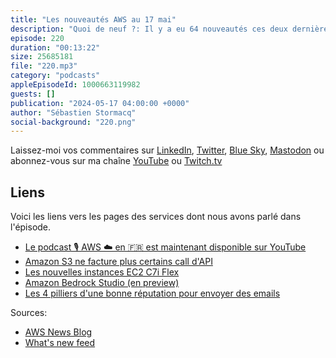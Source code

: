```yaml
---
title: "Les nouveautés AWS au 17 mai"
description: "Quoi de neuf ?: Il y a eu 64 nouveautés ces deux dernières semaines, j'en ai retenu trois qui me semblent importantes pour les builders, les développeurs/euses. Dans cet épisode je parle d'une nouvelle façon vraiment cool d'accèder à Amazon Bedrock, des instances EC2 Flex, d'un changement important de la facturation de Amazon S3 et d'un article de blog au sujet de l'envoi d'email en masse avec le service SES"
episode: 220
duration: "00:13:22"
size: 25685181
file: "220.mp3"
category: "podcasts"
appleEpisodeId: 1000663119982
guests: []
publication: "2024-05-17 04:00:00 +0000"
author: "Sébastien Stormacq"
social-background: "220.png"
---
```


Laissez-moi vos commentaires sur [LinkedIn](https://www.linkedin.com/in/sebastienstormacq/), [Twitter](https://twitter.com/sebsto), [Blue Sky](https://bsky.app/profile/sebsto.bsky.social), [Mastodon](https://awscommunity.social/@sebsto) ou abonnez-vous sur ma chaîne [YouTube](https://www.youtube.com/sebsto) ou [Twitch.tv](https://www.twitch.tv/sebAWS)

## Liens

Voici les liens vers les pages des services dont nous avons parlé dans l'épisode.

- [Le podcast 🎙 AWS ☁️ en 🇫🇷 est maintenant disponible sur YouTube](https://www.youtube.com/watch?v=FoiENh1_kjU&list=PLZ_TUMnTqfu9lG7nh_3VHJ1iM2q9grWvd&pp=gAQBiAQB)
- [Amazon S3 ne facture plus certains call d'API](https://aws.amazon.com/about-aws/whats-new/2024/05/amazon-s3-no-charge-http-error-codes/)
- [Les nouvelles instances EC2 C7i Flex](https://aws.amazon.com/blogs/aws/new-compute-optimized-c7i-flex-amazon-ec2-flex-instances/)
- [Amazon Bedrock Studio (en preview)](https://aws.amazon.com/blogs/aws/build-generative-ai-applications-with-amazon-bedrock-studio-preview/)
- [Les 4 pilliers d'une bonne réputation pour envoyer des emails](https://aws.amazon.com/blogs/messaging-and-targeting/the-four-pillars-of-email-reputation/)

Sources: 

- [AWS News Blog](https://aws.amazon.com/blogs/aws/)
- [What's new feed](https://aws.amazon.com/about-aws/whats-new/2023/)
